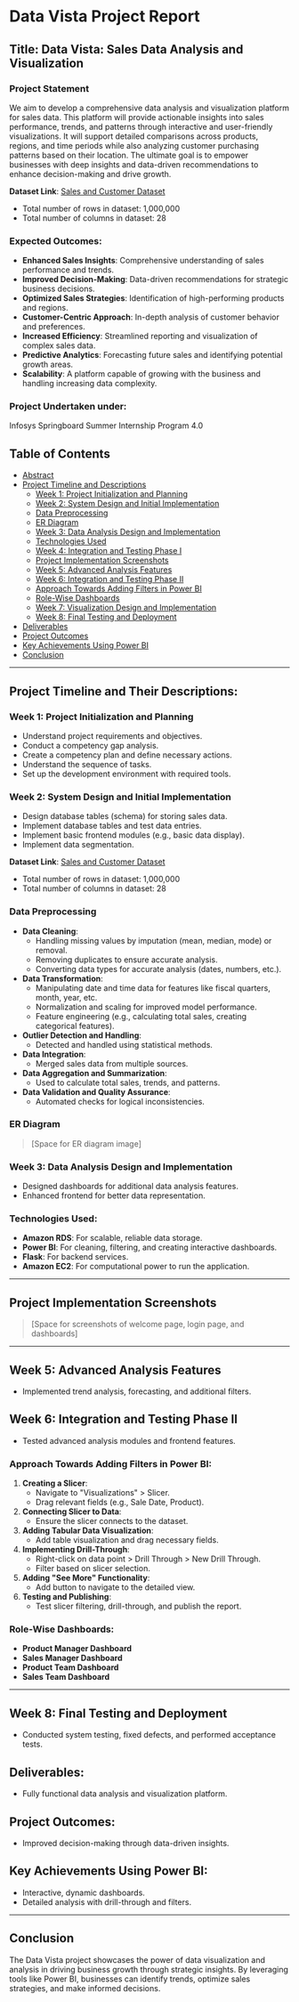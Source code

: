 # Data Vista Project Report

## Title: Data Vista: Sales Data Analysis and Visualization

### Project Statement
We aim to develop a comprehensive data analysis and visualization platform for sales data. This platform will provide actionable insights into sales performance, trends, and patterns through interactive and user-friendly visualizations. It will support detailed comparisons across products, regions, and time periods while also analyzing customer purchasing patterns based on their location. The ultimate goal is to empower businesses with deep insights and data-driven recommendations to enhance decision-making and drive growth.


**Dataset Link**: [Sales and Customer Dataset](https://www.kaggle.com/datasets/abhisinha8531/sales-and-customer-dataset)  
- Total number of rows in dataset: 1,000,000  
- Total number of columns in dataset: 28

  
### Expected Outcomes:
- **Enhanced Sales Insights**: Comprehensive understanding of sales performance and trends.
- **Improved Decision-Making**: Data-driven recommendations for strategic business decisions.
- **Optimized Sales Strategies**: Identification of high-performing products and regions.
- **Customer-Centric Approach**: In-depth analysis of customer behavior and preferences.
- **Increased Efficiency**: Streamlined reporting and visualization of complex sales data.
- **Predictive Analytics**: Forecasting future sales and identifying potential growth areas.
- **Scalability**: A platform capable of growing with the business and handling increasing data complexity.

### Project Undertaken under:
Infosys Springboard Summer Internship Program 4.0


## Table of Contents

- [Abstract](#abstract)
- [Project Timeline and Descriptions](#project-timeline-and-their-descriptions)
  - [Week 1: Project Initialization and Planning](#week-1-project-initialization-and-planning)
  - [Week 2: System Design and Initial Implementation](#week-2-system-design-and-initial-implementation)
  - [Data Preprocessing](#data-preprocessing)
  - [ER Diagram](#er-diagram)
  - [Week 3: Data Analysis Design and Implementation](#week-3-data-analysis-design-and-implementation)
  - [Technologies Used](#technologies-used)
  - [Week 4: Integration and Testing Phase I](#week-4-integration-and-testing-phase-i)
  - [Project Implementation Screenshots](#project-implementation-screenshots)
  - [Week 5: Advanced Analysis Features](#week-5-advanced-analysis-features)
  - [Week 6: Integration and Testing Phase II](#week-6-integration-and-testing-phase-ii)
  - [Approach Towards Adding Filters in Power BI](#approach-towards-adding-filters-in-power-bi)
  - [Role-Wise Dashboards](#role-wise-dashboards)
  - [Week 7: Visualization Design and Implementation](#week-7-visualization-design-and-implementation)
  - [Week 8: Final Testing and Deployment](#week-8-final-testing-and-deployment)
- [Deliverables](#deliverables)
- [Project Outcomes](#project-outcomes)
- [Key Achievements Using Power BI](#key-achievements-using-power-bi)
- [Conclusion](#conclusion)

---


## Project Timeline and Their Descriptions:

### Week 1: Project Initialization and Planning
- Understand project requirements and objectives.
- Conduct a competency gap analysis.
- Create a competency plan and define necessary actions.
- Understand the sequence of tasks.
- Set up the development environment with required tools.

### Week 2: System Design and Initial Implementation
- Design database tables (schema) for storing sales data.
- Implement database tables and test data entries.
- Implement basic frontend modules (e.g., basic data display).
- Implement data segmentation.

**Dataset Link**: [Sales and Customer Dataset](https://www.kaggle.com/datasets/abhisinha8531/sales-and-customer-dataset)  
- Total number of rows in dataset: 1,000,000  
- Total number of columns in dataset: 28  

### Data Preprocessing
- **Data Cleaning**:
  - Handling missing values by imputation (mean, median, mode) or removal.
  - Removing duplicates to ensure accurate analysis.
  - Converting data types for accurate analysis (dates, numbers, etc.).
- **Data Transformation**:
  - Manipulating date and time data for features like fiscal quarters, month, year, etc.
  - Normalization and scaling for improved model performance.
  - Feature engineering (e.g., calculating total sales, creating categorical features).
- **Outlier Detection and Handling**:
  - Detected and handled using statistical methods.
- **Data Integration**:
  - Merged sales data from multiple sources.
- **Data Aggregation and Summarization**:
  - Used to calculate total sales, trends, and patterns.
- **Data Validation and Quality Assurance**:
  - Automated checks for logical inconsistencies.

### ER Diagram

> [Space for ER diagram image]

### Week 3: Data Analysis Design and Implementation
- Designed dashboards for additional data analysis features.
- Enhanced frontend for better data representation.

### Technologies Used:
- **Amazon RDS**: For scalable, reliable data storage.
- **Power BI**: For cleaning, filtering, and creating interactive dashboards.
- **Flask**: For backend services.
- **Amazon EC2**: For computational power to run the application.

---

## Project Implementation Screenshots

> [Space for screenshots of welcome page, login page, and dashboards]

---

## Week 5: Advanced Analysis Features
- Implemented trend analysis, forecasting, and additional filters.

## Week 6: Integration and Testing Phase II
- Tested advanced analysis modules and frontend features.

### Approach Towards Adding Filters in Power BI:
1. **Creating a Slicer**:
   - Navigate to "Visualizations" > Slicer.
   - Drag relevant fields (e.g., Sale Date, Product).
2. **Connecting Slicer to Data**:
   - Ensure the slicer connects to the dataset.
3. **Adding Tabular Data Visualization**:
   - Add table visualization and drag necessary fields.
4. **Implementing Drill-Through**:
   - Right-click on data point > Drill Through > New Drill Through.
   - Filter based on slicer selection.
5. **Adding "See More" Functionality**:
   - Add button to navigate to the detailed view.
6. **Testing and Publishing**:
   - Test slicer filtering, drill-through, and publish the report.

### Role-Wise Dashboards:
- **Product Manager Dashboard**
- **Sales Manager Dashboard**
- **Product Team Dashboard**
- **Sales Team Dashboard**

---

## Week 8: Final Testing and Deployment
- Conducted system testing, fixed defects, and performed acceptance tests.

## Deliverables:
- Fully functional data analysis and visualization platform.

## Project Outcomes:
- Improved decision-making through data-driven insights.

## Key Achievements Using Power BI:
- Interactive, dynamic dashboards.
- Detailed analysis with drill-through and filters.

---

## Conclusion
The Data Vista project showcases the power of data visualization and analysis in driving business growth through strategic insights. By leveraging tools like Power BI, businesses can identify trends, optimize sales strategies, and make informed decisions.
